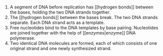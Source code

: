1. A segment of DNA before replication has [[hydrogen bonds]] between the bases, holding the two DNA strands together.
2. The [[hydrogen bonds]] between the bases break. The two DNA strands separate. Each DNA strand acts as a template.
3. Free nucleotides bind to the DNA templates by base pairing. Nucleotides are joined together with the help of [[enzymes|enzyme]] DNA polymerase.
4. Two identical DNA molecules are formed, each of which consists of one original strand and one newly synthesized strand.
